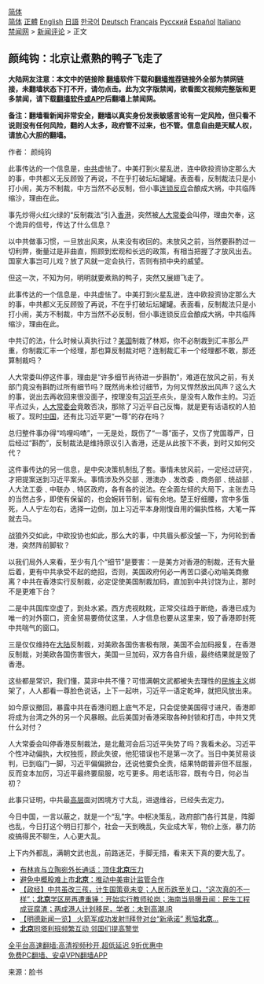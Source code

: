  <!-- 面包屑导航 --> <div class="breadcrumb"><!-- GTranslate: https://gtranslate.io/ -->  <div class="switcher notranslate">  <div class="selected">  <a href="#" onclick="return false;"> 简体</a>  </div>  <div class="option">  <a href="https://www.bannedbook.org" onclick="doGTranslate('zh-CN|zh-CN');jQuery('div.switcher div.selected a').html(jQuery(this).html());return false;" title="简体中文" class="nturl selected"> 简体</a>  <a href="https://www.bannedbook.org/zh-tw/" onclick="doGTranslate('zh-CN|zh-TW');jQuery('div.switcher div.selected a').html(jQuery(this).html());return false;" title="繁體中文" class="nturl"> 正體</a>  <a href="https://www.bannedbook.org/en/" onclick="doGTranslate('zh-CN|en');jQuery('div.switcher div.selected a').html(jQuery(this).html());return false;" title="English" class="nturl"> English</a>  <a href="https://www.bannedbook.org/ja/" onclick="doGTranslate('zh-CN|ja');jQuery('div.switcher div.selected a').html(jQuery(this).html());return false;" title="日本語" class="nturl"> 日語</a>  <a href="https://www.bannedbook.org/ko/" onclick="doGTranslate('zh-CN|ko');jQuery('div.switcher div.selected a').html(jQuery(this).html());return false;" title="한국어" class="nturl"> 한국어</a>  <a href="https://www.bannedbook.org/de/" onclick="doGTranslate('zh-CN|de');jQuery('div.switcher div.selected a').html(jQuery(this).html());return false;" title="Deutsch" class="nturl"> Deutsch</a>  <a href="https://www.bannedbook.org/fr/" onclick="doGTranslate('zh-CN|fr');jQuery('div.switcher div.selected a').html(jQuery(this).html());return false;" title="Français" class="nturl"> Français</a>  <a href="https://www.bannedbook.org/ru/" onclick="doGTranslate('zh-CN|ru');jQuery('div.switcher div.selected a').html(jQuery(this).html());return false;" title="Русский" class="nturl"> Русский</a>  <a href="https://www.bannedbook.org/es/" onclick="doGTranslate('zh-CN|es');jQuery('div.switcher div.selected a').html(jQuery(this).html());return false;" title="Español" class="nturl"> Español</a>  <a href="https://www.bannedbook.org/it/" onclick="doGTranslate('zh-CN|it');jQuery('div.switcher div.selected a').html(jQuery(this).html());return false;" title="Italiano" class="nturl"> Italiano</a>  </div>  </div>      <div class='breadcrumb-sub'><!-- Breadcrumb NavXT 6.3.0 --> <a href="https://www.bannedbook.org/" class="home">禁闻网</a> &gt; <a href="https://www.bannedbook.org/bnews/comments/" class="category">新闻评论</a> &gt; 正文</div></div><h2>颜纯钩：北京让煮熟的鸭子飞走了</h2> <p class="notice"><b>大陆网友注意：本文中的链接除 <a href="https://github.com/bannedbook/fanqiang" >翻墙</a>软件下载和<a href="https://github.com/killgcd/justmysocks/blob/master/README.md">翻墙推荐</a>链接外全部为禁网链接，未翻墙状态下打不开，请勿点击。此为文字版禁闻，欲看图文视频完整版和更多禁闻，请下载<a href="https://github.com/bannedbook/fanqiang">翻墙软件或APP</a>后翻墙上禁闻网。</p><p>备注：翻墙看新闻非常安全，翻墙以真实身份发表敏感言论有一定风险，但只看不说则没有任何风险，翻的人太多，政府管不过来，也不管。信息自由是天赋人权，请放心大胆的翻墙。</b></p>  <div class="entry"> <p>作者： 颜纯钩</p> <p id="summary">此事传达的一个信息是，<a href="https://www.bannedbook.org/bnews/tag/%e4%b8%ad%e5%85%b1/" class="st_tag internal_tag" rel="tag" title="标签 中共 下的日志">中共</a>虚怯了。中美打到火星乱迸，连中欧投资协定那么大的事，中共都义无反顾毁了再说，不在乎打破坛坛罐罐。表面看，反制裁法只是小打小闹，美方不制裁，中方当然不必反制，但小事<a href="https://www.bannedbook.org/bnews/tag/%E8%BF%9E%E9%94%81%E5%8F%8D%E5%BA%94/" class="st_tag internal_tag" rel="tag" title="标签 连锁反应 下的日志">连锁反应</a>会酿成大祸，中共临阵缩沙，理由在此。</p> <p id="conimg">事先炒得火红火绿的“反制裁法”引入<a href="https://www.bannedbook.org/bnews/tag/%e9%a6%99%e6%b8%af/" class="st_tag internal_tag" rel="tag" title="标签 香港 下的日志">香港</a>，突然被<a href="https://www.bannedbook.org/bnews/tag/%e4%ba%ba%e5%a4%a7%e5%b8%b8%e5%a7%94/" class="st_tag internal_tag" rel="tag" title="标签 人大常委 下的日志">人大常委</a>会叫停，理由欠奉，这个诡异的信号，传达了什么信息？</p> <p>以中共做事习惯，一旦放出风来，从来没有收回的。未放风之前，当然要斟酌过一切利弊，衡量过是非曲直，照顾到宏观和长远的政策，有相当把握了才放风出去。国家大事岂可儿戏？放了风就一定会执行，否则有损中央的威望。</p> <p>但这一次，不知为何，明明就要煮熟的鸭子，突然又展翅飞走了。</p>  <p>此事传达的一个信息是，中共虚怯了。中美打到火星乱迸，连中欧投资协定那么大的事，中共都义无反顾毁了再说，不在乎打破坛坛罐罐。表面看，反制裁法只是小打小闹，美方不制裁，中方当然不必反制，但小事连锁反应会酿成大祸，中共临阵缩沙，理由在此。</p> <p>中共订的法，什么时候认真执行过？<a href="https://www.bannedbook.org/bnews/tag/%e7%be%8e%e5%9b%bd/" class="st_tag internal_tag" rel="tag" title="标签 美国 下的日志">美国</a>制裁了林郑，你不必制裁到汇丰那么严重，你制裁汇丰一个经理，那也算反制裁对吧？连制裁汇丰一个经理都不敢，那还算制裁吗？</p> <p>人大常委叫停这件事，理由是“许多细节尚待进一步斟酌”，难道在放风之前，有关部门竟没有斟酌过所有细节吗？既然尚未检讨细节，为何又悍然放出风声？这么大的事，说出去再收回来很没面子，按理没有<a href="https://www.bannedbook.org/bnews/tag/%e4%b9%a0%e8%bf%91%e5%b9%b3/" class="st_tag internal_tag" rel="tag" title="标签 习近平 下的日志">习近平</a>点头，是没有人敢作主的。习近平点过头，<a href="https://www.bannedbook.org/bnews/tag/%e4%ba%ba%e5%a4%a7%e5%b8%b8%e5%a7%94%e4%bc%9a/" class="st_tag internal_tag" rel="tag" title="标签 人大常委会 下的日志">人大常委会</a>竟敢否决，那除了习近平自己反悔，就是更有话语权的人拍板了。现时<span class='wp_keywordlink_affiliate'><a href="https://www.bannedbook.org/" title="中国" target="_blank">中国</a></span>，还有比习近平更“一尊”的存在吗？</p> <p>总归整件事办得“呜哩吗喳”，一无是处，既伤了“一尊”面子，又伤了党国尊严，日后经过“斟酌”，反制裁法是维持原议引入香港，还是从此按下不表，到时又如何交代？</p> <p>这件事传达的另一信息，是中央决策机制乱了套。事情未放风前，一定经过研究，才把提案送到习近平案头。事情涉及外交部﹑港澳办﹑发改委﹑商务部﹑统战部﹑人大法工委﹑中联办﹑特区政府，各有各的说法。在全面左倾的大局下，主张去马的当然占多，即使有保留的，也会婉转节制，留有余地。楚王好细腰，宫中多饿死，人人宁左勿右，选择一边倒，加上习近平本身刚愎自用的偏执性格，大笔一挥就去马。</p>  <p>战狼外交如此，中欧投协也如此，那么大的事，中共眉头都没皱一下，为何轮到香港，突然阵前脚软？</p> <p>以我们局外人来看，至少有几个“细节”是要害：一是美方对香港的制裁，还有大量后着，更有中共承受不起的绝招，否则，美国政府何必一再苦口婆心劝喻美商撤离？中共在香港实行反制裁，必定促使美国制裁加码，直加到中共讨饶为止，那时不是更难下台？</p> <p>二是中共国库空虚了，到处水紧。西方虎视眈眈，正常交往趋于断绝，香港已成为唯一的对外窗口，资金贸易要倚仗这里，人才信息也要从这里来，毁了香港即封死中共喘气的窗口。</p> <p>三是仅仅维持在<span class='wp_keywordlink_affiliate'><a href="https://www.bannedbook.org/" title="大陆" target="_blank">大陆</a></span>反制裁，对美欧各国伤害极有限，美国不会加码报复，在香港反制裁，对美欧各国伤害很大，美国一旦加码，双方各自升级，最终结果就是毁了香港。</p> <p>这些都是常识，我们懂，莫非中共不懂？可惜满朝文武都被失去理性的<span class='wp_keywordlink'><a href="https://www.bannedbook.org/forum11/topic333.html" title="禁片：民族主义和三座大山" target="_blank">民族主义</a></span>绑架了，人人都看一尊脸色说话，上下一起哄，习近平一语定乾坤，就把风放出来。</p>  <p>如今原议撤回，暴露中共在香港问题上底气不足，只会促使美国得寸进尺，香港即将成为台湾之外的另一个风暴眼。此后美国对香港采取各种封锁和打击，中共又凭什么对付？</p> <p>人大常委会叫停香港反制裁法，是北戴河会后习近平失势了吗？我看未必。习近平个性冲动偏执，大权独揽，顾此失彼，他犯错误也不是第一次了。当日中美贸易谈判，已到临门一脚，习近平偏偏掀台，还说他要负全责，结果特朗普非但不屈服，反而变本加厉，习近平最终要屈服，吃亏更多。用老话形容，既有今日，何必当初？</p> <p>此事只证明，中共最<span class='wp_keywordlink_affiliate'><a href="https://www.bannedbook.org/bnews/ccpdope/" title="中共高层内幕" target="_blank">高层</a></span>面对困境方寸大乱，进退维谷，已经失去定力。</p> <p>今日中国，一言以蔽之，就是一个“乱”字。中枢决策乱，政府部门各行其是，阵脚也乱，今日打这个明日打那个，社会一天到晚乱，失业成大军，物价上涨，暴力防疫搞得民不聊生，人心更大乱。</p> <p>上下内外都乱，满朝文武也乱，前路迷茫，手脚无措，看来天下真的要大乱了。</p>  <ul class='op-related-articles' title='相关阅读'> <li><a href='https://www.bannedbook.org/bnews/baitai/20210823/1611426.html' target='_blank'>布林肯与立陶宛外长通话：顶住<b>北京</b>压力</a></li> <li><a href='https://www.bannedbook.org/bnews/baitai/20210822/1611225.html' target='_blank'>避免中概股难上市<b>北京</b>：推动中美审计监管合作</a></li> <li><a href='https://www.bannedbook.org/bnews/bannedvideo/20210822/1611084.html' target='_blank'>【政经】中共虽改三孩，计生国策竟未变；人民币跌至关口，“这次真的不一样”；<b>北京</b>学区房再遭重锤：开始实行教师轮岗；海南当局曝丑闻：民生工程成豆腐渣；两成港人计划移民，学者：未到高潮.IR</a></li> <li><a href='https://www.bannedbook.org/bnews/comments/20210822/1611034.html' target='_blank'>【明德新闻一览】 火箭军成功发射!!拜登对台“新承诺” 惹恼<b>北京</b>…</a></li> <li><a href='https://www.bannedbook.org/bnews/baitai/20210822/1610973.html' target='_blank'><b>北京</b>同塔利班频繁互动 邻国们提高警觉</a></li> </ul> <p class="texttj"> <a href="https://github.com/bannedbook/fanqiang/wiki/V2ray%E6%9C%BA%E5%9C%BA" target="_blank">全平台高速翻墙:高清视频秒开,超低延迟,9折优惠中</a><br/> <a href="https://github.com/bannedbook/fanqiang/wiki/%E7%A6%81%E9%97%BB%E7%BD%91%E5%AE%89%E5%8D%93%E7%BF%BB%E5%A2%99%E6%96%B0%E9%97%BBAPP" target="_blank">免费PC翻墙、安卓VPN翻墙APP</a></p><p> 来源：脸书 </p><a name='sharetosocial'></a>  <div style="margin-bottom:5px;padding-bottom:5px;clear:both"> <div id="archive-pix-1" class="banner-ads"> <!-- AuctionX Display platform tag START --> <div id="26318x728x90x621x_ADSLOT2" clicktrack="%%CLICK_URL_ESC%%"></div> <!-- AuctionX Display platform tag END --> </div> <div id="archive-pix-2" class="banner-ads"> <!-- AuctionX Display platform tag START --> <div id="26315x300x250x621x_ADSLOT2" clicktrack="%%CLICK_URL_ESC%%"></div> <!-- AuctionX Display platform tag END --> </div> </div>  <div id="archive-pix-1" class="banner-ads"> <!-- AuctionX Display platform tag START --> <div id="26318x728x90x621x_ADSLOT3" clicktrack="%%CLICK_URL_ESC%%"></div> <!-- AuctionX Display platform tag END --> </div> </div><!--END ENTRY--> 